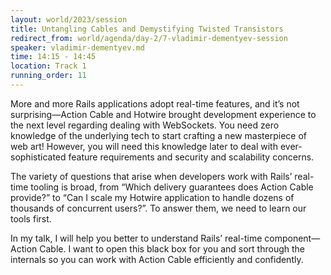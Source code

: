 ```yaml
---
layout: world/2023/session
title: Untangling Cables and Demystifying Twisted Transistors
redirect_from: world/agenda/day-2/7-vladimir-dementyev-session
speaker: vladimir-dementyev.md
time: 14:15 - 14:45
location: Track 1
running_order: 11
---
```


More and more Rails applications adopt real-time features, and it’s not surprising—Action Cable and Hotwire brought development experience to the next level regarding dealing with WebSockets. You need zero knowledge of the underlying tech to start crafting a new masterpiece of web art! However, you will need this knowledge later to deal with ever-sophisticated feature requirements and security and scalability concerns.

The variety of questions that arise when developers work with Rails’ real-time tooling is broad, from “Which delivery guarantees does Action Cable provide?” to “Can I scale my Hotwire application to handle dozens of thousands of concurrent users?”. To answer them, we need to learn our tools first.

In my talk, I will help you better to understand Rails’ real-time component—Action Cable. I want to open this black box for you and sort through the internals so you can work with Action Cable efficiently and confidently.
